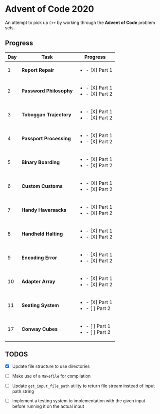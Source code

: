 # Advent of Code 2020

An attempt to pick up `C++` by working through the **Advent of Code** problem sets.

## Progress

| Day | Task                    | Progress                                             |
| --- | ----------------------- | ---------------------------------------------------- |
| 1   | **Report Repair**       | <ul><li>- [X] Part 1</li></ul>                       |
| 2   | **Password Philosophy** | <ul><li>- [X] Part 1</li><li> - [X] Part 2</li></ul> |
| 3   | **Toboggan Trajectory** | <ul><li>- [X] Part 1</li><li> - [X] Part 2</li></ul> |
| 4   | **Passport Processing** | <ul><li>- [X] Part 1</li><li> - [X] Part 2</li></ul> |
| 5   | **Binary Boarding**     | <ul><li>- [X] Part 1</li><li> - [X] Part 2</li></ul> |
| 6   | **Custom Customs**      | <ul><li>- [X] Part 1</li><li> - [X] Part 2</li></ul> |
| 7   | **Handy Haversacks**    | <ul><li>- [X] Part 1</li><li> - [X] Part 2</li></ul> |
| 8   | **Handheld Halting**    | <ul><li>- [X] Part 1</li><li> - [X] Part 2</li></ul> |
| 9   | **Encoding Error**      | <ul><li>- [X] Part 1</li><li> - [X] Part 2</li></ul> |
| 10  | **Adapter Array**       | <ul><li>- [X] Part 1</li><li> - [X] Part 2</li></ul> |
| 11  | **Seating System**      | <ul><li>- [X] Part 1</li><li> - [ ] Part 2</li></ul> | 
| 17  | **Conway Cubes**        | <ul><li>- [ ] Part 1</li><li> - [ ] Part 2</li></ul> |

## TODOS

- [X] Update file structure to use directories

- [ ] Make use of a `Makefile` for compilation

- [ ] Update `get_input_file_path` utility to return file stream instead of input path string

- [ ] Implement a testing system to implementation with the given input before running it on the actual input
